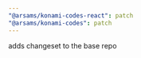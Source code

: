 ```yaml
---
"@arsams/konami-codes-react": patch
"@arsams/konami-codes": patch
---
```


adds changeset to the base repo
